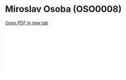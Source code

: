 # Miroslav Osoba (OSO0008)

<a href="../thesis/oso0008/main.pdf" target="_blank">Open PDF in new tab</a>

<object data="../thesis/oso0008/main.pdf" type="application/pdf" width="100%" height="1120px">
    <embed src="../thesis/oso0008/main.pdf">
    </embed>
</object>
